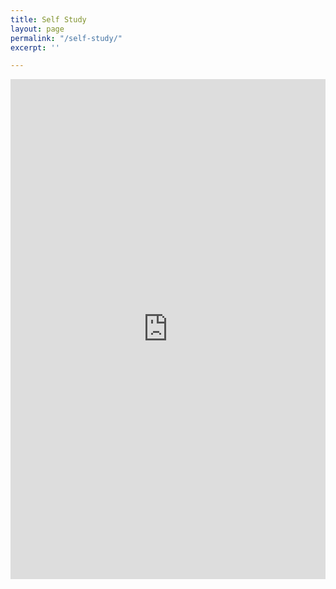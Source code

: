 ```yaml
---
title: Self Study
layout: page
permalink: "/self-study/"
excerpt: ''

---
```

<div style="overflow: auto; -webkit-overflow-scrolling: touch;">
  <iframe src='https://widgets.healcode.com/iframe/enrollments/cf566544136/' width="100%" height="800px" frameborder="0" scrolling="yes"></iframe>
</div>